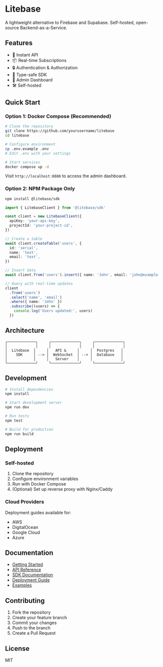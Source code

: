 # Litebase

A lightweight alternative to Firebase and Supabase. Self-hosted, open-source Backend-as-a-Service.

## Features

- 🚀 Instant API
- 📦 Real-time Subscriptions
- 🔒 Authentication & Authorization
- 🎯 Type-safe SDK
- 📱 Admin Dashboard
- 🛠 Self-hosted

## Quick Start

### Option 1: Docker Compose (Recommended)

```bash
# Clone the repository
git clone https://github.com/yourusername/litebase
cd litebase

# Configure environment
cp .env.example .env
# Edit .env with your settings

# Start services
docker compose up -d
```

Visit `http://localhost:8080` to access the admin dashboard.

### Option 2: NPM Package Only

```bash
npm install @litebase/sdk
```

```typescript
import { LitebaseClient } from '@litebase/sdk'

const client = new LitebaseClient({
  apiKey: 'your-api-key',
  projectId: 'your-project-id',
})

// Create a table
await client.createTable('users', {
  id: 'serial',
  name: 'text',
  email: 'text',
})

// Insert data
await client.from('users').insert({ name: 'John', email: 'john@example.com' })

// Query with real-time updates
client
  .from('users')
  .select('name', 'email')
  .where({ name: 'John' })
  .subscribe((users) => {
    console.log('Users updated:', users)
  })
```

## Architecture

```
┌─────────────┐     ┌─────────────┐     ┌─────────────┐
│             │     │             │     │             │
│  Litebase  │     │   API &     │     │  Postgres   │
│    SDK     │ --> │  WebSocket  │ --> │  Database   │
│            │     │   Server    │     │             │
└─────────────┘     └─────────────┘     └─────────────┘
```

## Development

```bash
# Install dependencies
npm install

# Start development server
npm run dev

# Run tests
npm test

# Build for production
npm run build
```

## Deployment

### Self-hosted

1. Clone the repository
2. Configure environment variables
3. Run with Docker Compose
4. (Optional) Set up reverse proxy with Nginx/Caddy

### Cloud Providers

Deployment guides available for:

- AWS
- DigitalOcean
- Google Cloud
- Azure

## Documentation

- [Getting Started](./docs/getting-started.md)
- [API Reference](./docs/api-reference.md)
- [SDK Documentation](./docs/sdk.md)
- [Deployment Guide](./docs/deployment.md)
- [Examples](./examples)

## Contributing

1. Fork the repository
2. Create your feature branch
3. Commit your changes
4. Push to the branch
5. Create a Pull Request

## License

MIT
